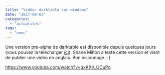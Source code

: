 ```yaml
---
title: "Vidéo: darktable sur windows"
date: "2017-09-03"
categories: 
  - "actualites"
tags: 
  - "news"
---
```


Une version pre-alpha de darktable est disponible depuis quelques jours (vous pouvez la télécharger [ici](http://darktable.fr/2017/08/version-windows-pre-alpha/)). Shane Milton a testé cette version et vient de publier une vidéo en anglais. Bon visionnage ;-)

https://www.youtube.com/watch?v=gxKXI\_UCuPo
